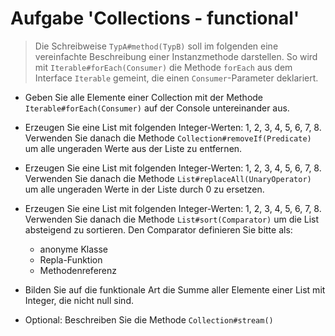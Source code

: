 # Aufgabe 'Collections - functional'

> Die Schreibweise `TypA#method(TypB)` soll im folgenden eine vereinfachte Beschreibung einer Instanzmethode darstellen. So wird mit `Iterable#forEach(Consumer)` die Methode `forEach` aus dem Interface `Iterable` gemeint, die einen `Consumer`-Parameter  deklariert.


- Geben Sie alle Elemente einer Collection mit der Methode `Iterable#forEach(Consumer)` auf der Console untereinander aus. 


- Erzeugen Sie eine List mit folgenden Integer-Werten: 1, 2, 3, 4, 5, 6, 7, 8. 
Verwenden Sie danach die Methode `Collection#removeIf(Predicate)` um alle ungeraden Werte aus der Liste zu entfernen.


- Erzeugen Sie eine List mit folgenden Integer-Werten: 1, 2, 3, 4, 5, 6, 7, 8. 
Verwenden Sie danach die Methode `List#replaceAll(UnaryOperator)` um alle ungeraden Werte in der Liste durch 0 zu ersetzen.


- Erzeugen Sie eine List mit folgenden Integer-Werten: 1, 2, 3, 4, 5, 6, 7, 8.
Verwenden Sie danach die Methode `List#sort(Comparator)` um die List absteigend zu sortieren. Den Comparator definieren Sie bitte als:
    - anonyme Klasse
    - Repla-Funktion
    - Methodenreferenz


- Bilden Sie auf die funktionale Art die Summe aller Elemente einer List mit Integer, die nicht null sind.


- Optional: Beschreiben Sie die Methode `Collection#stream()`
